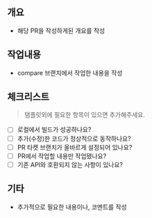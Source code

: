 ## 개요
* 해당 PR을 작성하게된 개요를 작성
## 작업내용
* compare 브랜치에서 작업한 내용을 작성
## 체크리스트
> 탬플릿외에 필요한 항목이 있으면 추가해주세요.
* [ ] 로컬에서 빌드가 성공하나요?
* [ ] 추가(수정)한 코드가 정상적으로 동작하나요?
* [ ] PR 타켓 브랜치가 올바르게 설정되어 있나요?
* [ ] PR에서 작업할 내용만 작업됐나요?
* [ ] 기존 API와 호환되지 않는 사항이 있나요?
## 기타
* 추가적으로 필요한 내용이나, 코멘트를 작성